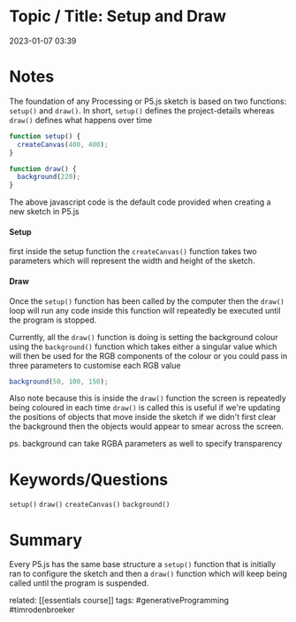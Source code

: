 # Topic / Title: Setup and Draw

2023-01-07
03:39


# Notes
The foundation of any Processing or P5.js sketch is based on two functions: `setup()` and `draw()`. In short, `setup()` defines the project-details whereas `draw()` defines what happens over time

```javascript
function setup() {
  createCanvas(400, 400);
}

function draw() {
  background(220);
}
```
The above javascript code is the default code provided when creating a new sketch in P5.js

#### Setup
first inside the setup function the `createCanvas()` function takes two parameters which will represent the width and height of the sketch. 

#### Draw
Once the `setup()` function has been called by the computer then the `draw()` loop will run any code inside this function will repeatedly be executed until the program is stopped.

Currently, all the `draw()` function is doing is setting the background colour using the `background()` function which takes either a singular value which will then be used for the RGB components of the colour or you could pass in three parameters to customise each RGB value
```javascript
background(50, 100, 150);
```
Also note because this is inside the `draw()` function the screen is repeatedly being coloured in each time `draw()` is called this is useful if we're updating the positions of objects that move inside the sketch if we didn't first clear the background then the objects would appear to smear across the screen. 

ps. background can take RGBA parameters as well to specify transparency
# Keywords/Questions
`setup()`
`draw()`
`createCanvas()`
`background()`

# Summary
Every P5.js has the same base structure a `setup()` function that is initially ran to configure the sketch and then a `draw()` function which will keep being called until the program is suspended.

related: [[essentials course]]
tags: #generativeProgramming #timrodenbroeker 